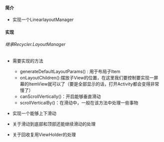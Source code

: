 #### 简介

- 实现一个LinearlayoutManager

#### 实现

###### 继承Recycler.LayoutManager

- 需要实现的方法

  - generateDefaultLayoutParams() : 用于布局子Item
  - onLayoutChildren():摆放子View的位置，在这里我们要控制要实现一屏幕的ItemView就可以了（要是全部显示的话，打开Activity都会变得非常慢了）
  - canScrollVertically()：开启能够垂直滑动
  - scrollVerticalBy()：在滑动中，一般在该方法中处理一些事物

- 实现一个能够上下滑动

  

- 关于滑动到底部和顶部还能继续滑动的处理

- 关于回收复用ViewHolder的处理

